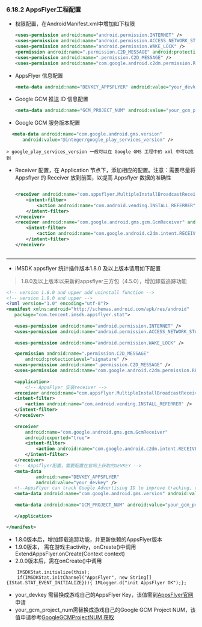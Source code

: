 ### 6.18.2 AppsFlyer工程配置


* 权限配置，在AndroidManifest.xml中增加如下权限

	```xml
	<uses-permission android:name="android.permission.INTERNET" />
	<uses-permission android:name="android.permission.ACCESS_NETWORK_STATE" />	
	<uses-permission android:name="android.permission.WAKE_LOCK" />
	<permission android:name=".permission.C2D_MESSAGE" android:protectionLevel="signature" />
	<uses-permission android:name=".permission.C2D_MESSAGE" />
	<uses-permission android:name="com.google.android.c2dm.permission.RECEIVE" />
	```
 
 * AppsFlyer 信息配置
 
 	```xml
	<meta-data android:name="DEVKEY_APPSFLYER" android:value="your_devkey" />
 	```
 * Google GCM 推送 ID 信息配置
 
 	```xml
 	<meta-data android:name="GCM_PROJECT_NUM" android:value="your_gcm_project_num"/>
 	```
 
 * Google GCM 服务版本配置
 
  ```xml
	<meta-data android:name="com.google.android.gms.version"
		android:value="@integer/google_play_services_version" />
  ```
 	> google_play_services_version 一般可以在 Google GMS 工程中的 xml 中可以找到
 
 * Receiver 配置，在 Application 节点下，添加相应的配置。注意：需要尽量将 Appsflyer 的 Receiver 放到前面，以提高 Appsflyer 数据的准确性
 
   ``` xml 

   <receiver android:name="com.appsflyer.MultipleInstallBroadcastReceiver" android:exported="true">
       <intent-filter>
           <action android:name="com.android.vending.INSTALL_REFERRER"/>
       </intent-filter>
   </receiver>
   <receiver android:name="com.google.android.gms.gcm.GcmReceiver" android:exported="true">
       <intent-filter>
           <action android:name="com.google.android.c2dm.intent.RECEIVE"/>
       </intent-filter>
   </receiver>	
	
 	```
 
 -----------------

* iMSDK appsflyer 统计插件版本1.8.0 及以上版本请用如下配置
> 1.8.0及以上版本以来新的appsflyer三方包（4.5.0），增加卸载追踪功能


 ``` xml 
 <!-- version 1.8.0 and upper add uninstall function -->
 <!-- version 1.8.0 and upper -->
 <?xml version="1.0" encoding="utf-8"?>
<manifest xmlns:android="http://schemas.android.com/apk/res/android"
	package="com.tencent.imsdk.appsflyer.stat">
	
	<uses-permission android:name="android.permission.INTERNET" />
	<uses-permission android:name="android.permission.ACCESS_NETWORK_STATE" />
	
	<uses-permission android:name="android.permission.WAKE_LOCK" />

    <permission android:name=".permission.C2D_MESSAGE"
        android:protectionLevel="signature" />
    <uses-permission android:name=".permission.C2D_MESSAGE" />
	<uses-permission android:name="com.google.android.c2dm.permission.RECEIVE" />
	
	<application>
		<!-- AppsFlyer 安装receiver -->
	<receiver android:name="com.appsflyer.MultipleInstallBroadcastReceiver" android:exported="true">
	<intent-filter>
        <action android:name="com.android.vending.INSTALL_REFERRER" />
    </intent-filter>
	</receiver>
	
	<receiver
		android:name="com.google.android.gms.gcm.GcmReceiver"
		android:exported="true">
		<intent-filter>
			<action android:name="com.google.android.c2dm.intent.RECEIVE" />
		</intent-filter>
	</receiver>
	<!-- Appsflyer配置，需要配置在官网上获取的DEVKEY --> 
	<meta-data
            android:name="DEVKEY_APPSFLYER"
            android:value="your_devkey" />
	<!--AppsFlyer can track Google Advertising ID to improve tracking, 假如项目需要，需要添加以下配置，详细参考Android AppsFlyer说明文档3.4节 -->
	<meta-data android:name="com.google.android.gms.version" android:value="@integer/google_play_services_version" />
			
	<meta-data android:name="GCM_PROJECT_NUM" android:value="your_gcm_project_num"/>
	
	</application>

</manifest>

```
* 1.8.0版本后，增加卸载追踪功能，并更新依赖的AppsFlyer版本
* 1.9.0版本， 需在游戏主activity，onCreate()中调用ExtendAppsFlyer.onCreate(Context context)
* 2.0.0版本后，需在onCreate()中调用
```code
    IMSDKStat.initialize(this);    
    if(IMSDKStat.initChannel("AppsFlyer", new String[]    {IStat.STAT_EVENT_INITIALIZE})){ IMLogger.d("init AppsFlyer OK");};
```
* your_devkey 需替换成游戏自己的AppsFlyer Key，该值需到[AppsFlyer官网](https://www.appsflyer.com/)申请
* your_gcm_project_num需替换成游戏自己的Google GCM Project NUM，该值申请参考[GoogleGCMProjectNUM 获取](https://support.appsflyer.com/hc/en-us/articles/208004986)

 
 